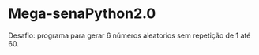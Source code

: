# Mega-senaPython2.0
 
Desafio: programa para gerar 6 números aleatorios sem repetição de 1 até 60.
